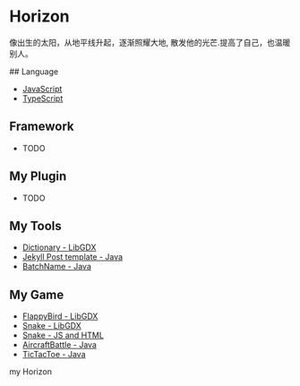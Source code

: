 # Horizon

像出生的太阳，从地平线升起，逐渐照耀大地,
  散发他的光芒.提高了自己，也温暖别人。
  <div id="my-log" style="display: none;"> <div onclick="$(this).hide()"> <a href="#/docs/Horizon.md"> h---o---r---i---z---o---n </a> </div> </div> 
## Language

* [JavaScript](docs/JavaScript/README.md)
* [TypeScript](docs/TypeScript/README.md)

## Framework

* TODO

## My Plugin

* TODO

## My Tools

* [Dictionary - LibGDX](https://github.com/zzzxb/Dictionary)
* [Jekyll Post template - Java](https://github.com/zzzxb/Blog-template-generation)
* [BatchName - Java](https://github.com/zzzxb/BatchName)

## My Game

* [FlappyBird - LibGDX](https://github.com/zzzxb/FlappyBird-imitation)
* [Snake - LibGDX](https://github.com/zzzxb/Snake-libgdx)
* [Snake - JS and HTML](https://zzzxb.github.io/Snake/)
* [AircraftBattle - Java](https://github.com/zzzxb/WeChat-AircraftBattle)
* [TicTacToe - Java](https://github.com/zzzxb/TicTacToe)

<div onclick="fun()" id="guide" display="none" >my Horizon</div>